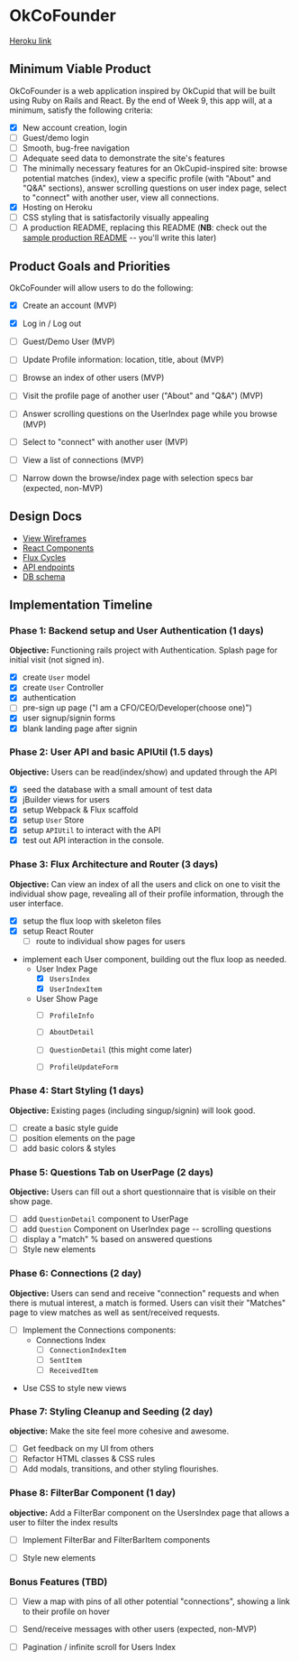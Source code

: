 # OkCoFounder

[Heroku link][heroku]

[heroku]: https://okcofounder.herokuapp.com/

## Minimum Viable Product

OkCoFounder is a web application inspired by OkCupid that will be built using Ruby on Rails and React.  By the end of Week 9, this app will, at a minimum, satisfy the following criteria:

- [x] New account creation, login
- [ ] Guest/demo login
- [ ] Smooth, bug-free navigation
- [ ] Adequate seed data to demonstrate the site's features
- [ ] The minimally necessary features for an OkCupid-inspired site: browse potential matches (index), view a specific profile (with "About" and "Q&A" sections), answer scrolling questions on user index page, select to "connect" with another user, view all connections.
- [x] Hosting on Heroku
- [ ] CSS styling that is satisfactorily visually appealing
- [ ] A production README, replacing this README (**NB**: check out the [sample production README](https://github.com/appacademy/sample-project-proposal/blob/master/docs/production_readme.md) -- you'll write this later)

## Product Goals and Priorities

OkCoFounder will allow users to do the following:

<!-- This is a Markdown checklist. Use it to keep track of your
progress. Put an x between the brackets for a checkmark: [x] -->

- [x] Create an account (MVP)
- [x] Log in / Log out
- [ ] Guest/Demo User (MVP)
- [ ] Update Profile information: location, title, about (MVP)
- [ ] Browse an index of other users (MVP)
- [ ] Visit the profile page of another user ("About" and "Q&A") (MVP)
- [ ] Answer scrolling questions on the UserIndex page while you browse (MVP)
- [ ] Select to "connect" with another user (MVP)
- [ ] View a list of connections (MVP)
- [ ] Narrow down the browse/index page with selection specs bar (expected, non-MVP)


## Design Docs
* [View Wireframes][views]
* [React Components][components]
* [Flux Cycles][flux-cycles]
* [API endpoints][api-endpoints]
* [DB schema][schema]

[views]: ./docs/views.md
[components]: ./docs/components.md
[flux-cycles]: ./docs/flux-cycles.md
[api-endpoints]: ./docs/api-endpoints.md
[schema]: ./docs/schema.md

## Implementation Timeline

### Phase 1: Backend setup and User Authentication (1 days)

**Objective:** Functioning rails project with Authentication. Splash page for initial visit (not signed in).

- [x] create `User` model
- [x] create `User` Controller
- [x] authentication
- [ ] pre-sign up page ("I am a CFO/CEO/Developer(choose one)")
- [x] user signup/signin forms
- [x] blank landing page after signin

### Phase 2: User API and basic APIUtil (1.5 days)

**Objective:** Users can be read(index/show) and updated through the API

- [x] seed the database with a small amount of test data
- [x] jBuilder views for users
- [x] setup Webpack & Flux scaffold
- [x] setup `User` Store
- [x] setup `APIUtil` to interact with the API
- [x] test out API interaction in the console.

### Phase 3: Flux Architecture and Router (3 days)

**Objective:** Can view an index of all the users and click on one to visit the individual show page, revealing all of their profile information, through the user interface.

- [x] setup the flux loop with skeleton files
- [x] setup React Router
  - [ ] route to individual show pages for users
- implement each User component, building out the flux loop as needed.
  - User Index Page
    - [x] `UsersIndex`
    - [x] `UserIndexItem`
  - User Show Page
    - [ ] `ProfileInfo`
    - [ ] `AboutDetail`
    - [ ] `QuestionDetail` (this might come later)
    - [ ] `ProfileUpdateForm`


### Phase 4: Start Styling (1 days)

**Objective:** Existing pages (including singup/signin) will look good.

- [ ] create a basic style guide
- [ ] position elements on the page
- [ ] add basic colors & styles

### Phase 5: Questions Tab on UserPage (2 days)

**Objective:** Users can fill out a short questionnaire that is visible on their show page.

- [ ] add `QuestionDetail` component to UserPage
- [ ] add `Question` Component on UserIndex page
      -- scrolling questions
- [ ] display a "match" % based on answered questions
- [ ] Style new elements

### Phase 6: Connections (2 day)

**Objective:** Users can send and receive "connection" requests and when there is mutual interest, a match is formed. Users can visit their "Matches" page to view matches as well as sent/received requests.

- [ ] Implement the Connections components:
  - Connections Index
    - [ ] `ConnectionIndexItem`
    - [ ] `SentItem`
    - [ ] `ReceivedItem`
- Use CSS to style new views


### Phase 7: Styling Cleanup and Seeding (2 day)

**objective:** Make the site feel more cohesive and awesome.

- [ ] Get feedback on my UI from others
- [ ] Refactor HTML classes & CSS rules
- [ ] Add modals, transitions, and other styling flourishes.

### Phase 8: FilterBar Component (1 day)

**objective:** Add a FilterBar component on the UsersIndex page that allows a user to filter the index results

- [ ] Implement FilterBar and FilterBarItem components
- [ ] Style new elements


### Bonus Features (TBD)
- [ ] View a map with pins of all other potential "connections", showing a link to their profile on hover
- [ ] Send/receive messages with other users (expected, non-MVP)
- [ ] Pagination / infinite scroll for Users Index


[phase-one]: ./docs/phases/phase1.md
[phase-two]: ./docs/phases/phase2.md
[phase-three]: ./docs/phases/phase3.md
[phase-four]: ./docs/phases/phase4.md
[phase-five]: ./docs/phases/phase5.md
